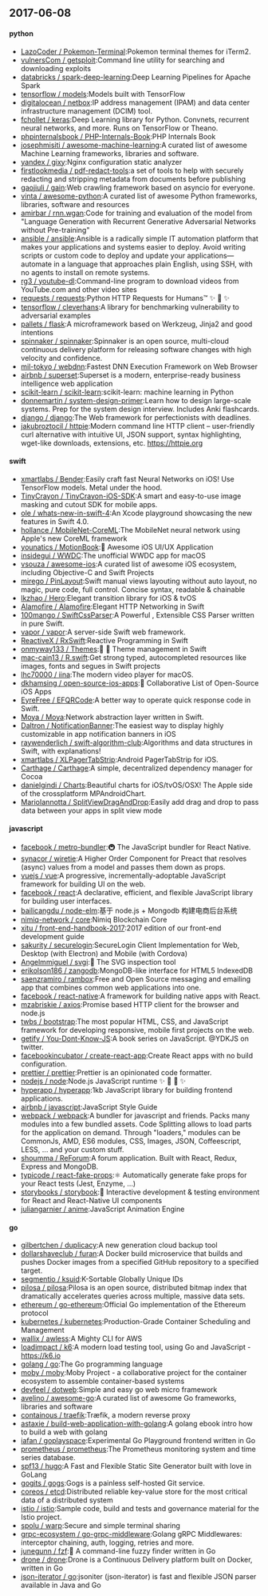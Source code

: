 ## 2017-06-08

#### python
* [LazoCoder / Pokemon-Terminal](https://github.com/LazoCoder/Pokemon-Terminal):Pokemon terminal themes for iTerm2.
* [vulnersCom / getsploit](https://github.com/vulnersCom/getsploit):Command line utility for searching and downloading exploits
* [databricks / spark-deep-learning](https://github.com/databricks/spark-deep-learning):Deep Learning Pipelines for Apache Spark
* [tensorflow / models](https://github.com/tensorflow/models):Models built with TensorFlow
* [digitalocean / netbox](https://github.com/digitalocean/netbox):IP address management (IPAM) and data center infrastructure management (DCIM) tool.
* [fchollet / keras](https://github.com/fchollet/keras):Deep Learning library for Python. Convnets, recurrent neural networks, and more. Runs on TensorFlow or Theano.
* [phpinternalsbook / PHP-Internals-Book](https://github.com/phpinternalsbook/PHP-Internals-Book):PHP Internals Book
* [josephmisiti / awesome-machine-learning](https://github.com/josephmisiti/awesome-machine-learning):A curated list of awesome Machine Learning frameworks, libraries and software.
* [yandex / gixy](https://github.com/yandex/gixy):Nginx configuration static analyzer
* [firstlookmedia / pdf-redact-tools](https://github.com/firstlookmedia/pdf-redact-tools):a set of tools to help with securely redacting and stripping metadata from documents before publishing
* [gaojiuli / gain](https://github.com/gaojiuli/gain):Web crawling framework based on asyncio for everyone.
* [vinta / awesome-python](https://github.com/vinta/awesome-python):A curated list of awesome Python frameworks, libraries, software and resources
* [amirbar / rnn.wgan](https://github.com/amirbar/rnn.wgan):Code for training and evaluation of the model from "Language Generation with Recurrent Generative Adversarial Networks without Pre-training"
* [ansible / ansible](https://github.com/ansible/ansible):Ansible is a radically simple IT automation platform that makes your applications and systems easier to deploy. Avoid writing scripts or custom code to deploy and update your applications— automate in a language that approaches plain English, using SSH, with no agents to install on remote systems.
* [rg3 / youtube-dl](https://github.com/rg3/youtube-dl):Command-line program to download videos from YouTube.com and other video sites
* [requests / requests](https://github.com/requests/requests):Python HTTP Requests for Humans™ ✨ 🍰 ✨
* [tensorflow / cleverhans](https://github.com/tensorflow/cleverhans):A library for benchmarking vulnerability to adversarial examples
* [pallets / flask](https://github.com/pallets/flask):A microframework based on Werkzeug, Jinja2 and good intentions
* [spinnaker / spinnaker](https://github.com/spinnaker/spinnaker):Spinnaker is an open source, multi-cloud continuous delivery platform for releasing software changes with high velocity and confidence.
* [mil-tokyo / webdnn](https://github.com/mil-tokyo/webdnn):Fastest DNN Execution Framework on Web Browser
* [airbnb / superset](https://github.com/airbnb/superset):Superset is a modern, enterprise-ready business intelligence web application
* [scikit-learn / scikit-learn](https://github.com/scikit-learn/scikit-learn):scikit-learn: machine learning in Python
* [donnemartin / system-design-primer](https://github.com/donnemartin/system-design-primer):Learn how to design large-scale systems. Prep for the system design interview. Includes Anki flashcards.
* [django / django](https://github.com/django/django):The Web framework for perfectionists with deadlines.
* [jakubroztocil / httpie](https://github.com/jakubroztocil/httpie):Modern command line HTTP client – user-friendly curl alternative with intuitive UI, JSON support, syntax highlighting, wget-like downloads, extensions, etc. https://httpie.org

#### swift
* [xmartlabs / Bender](https://github.com/xmartlabs/Bender):Easily craft fast Neural Networks on iOS! Use TensorFlow models. Metal under the hood.
* [TinyCrayon / TinyCrayon-iOS-SDK](https://github.com/TinyCrayon/TinyCrayon-iOS-SDK):A smart and easy-to-use image masking and cutout SDK for mobile apps.
* [ole / whats-new-in-swift-4](https://github.com/ole/whats-new-in-swift-4):An Xcode playground showcasing the new features in Swift 4.0.
* [hollance / MobileNet-CoreML](https://github.com/hollance/MobileNet-CoreML):The MobileNet neural network using Apple's new CoreML framework
* [younatics / MotionBook](https://github.com/younatics/MotionBook):📖 Awesome iOS UI/UX Application
* [insidegui / WWDC](https://github.com/insidegui/WWDC):The unofficial WWDC app for macOS
* [vsouza / awesome-ios](https://github.com/vsouza/awesome-ios):A curated list of awesome iOS ecosystem, including Objective-C and Swift Projects
* [mirego / PinLayout](https://github.com/mirego/PinLayout):Swift manual views layouting without auto layout, no magic, pure code, full control. Concise syntax, readable & chainable
* [lkzhao / Hero](https://github.com/lkzhao/Hero):Elegant transition library for iOS & tvOS
* [Alamofire / Alamofire](https://github.com/Alamofire/Alamofire):Elegant HTTP Networking in Swift
* [100mango / SwiftCssParser](https://github.com/100mango/SwiftCssParser):A Powerful , Extensible CSS Parser written in pure Swift.
* [vapor / vapor](https://github.com/vapor/vapor):A server-side Swift web framework.
* [ReactiveX / RxSwift](https://github.com/ReactiveX/RxSwift):Reactive Programming in Swift
* [onmyway133 / Themes](https://github.com/onmyway133/Themes):👕 👚 Theme management in Swift
* [mac-cain13 / R.swift](https://github.com/mac-cain13/R.swift):Get strong typed, autocompleted resources like images, fonts and segues in Swift projects
* [lhc70000 / iina](https://github.com/lhc70000/iina):The modern video player for macOS.
* [dkhamsing / open-source-ios-apps](https://github.com/dkhamsing/open-source-ios-apps):📱 Collaborative List of Open-Source iOS Apps
* [EyreFree / EFQRCode](https://github.com/EyreFree/EFQRCode):A better way to operate quick response code in Swift.
* [Moya / Moya](https://github.com/Moya/Moya):Network abstraction layer written in Swift.
* [Daltron / NotificationBanner](https://github.com/Daltron/NotificationBanner):The easiest way to display highly customizable in app notification banners in iOS
* [raywenderlich / swift-algorithm-club](https://github.com/raywenderlich/swift-algorithm-club):Algorithms and data structures in Swift, with explanations!
* [xmartlabs / XLPagerTabStrip](https://github.com/xmartlabs/XLPagerTabStrip):Android PagerTabStrip for iOS.
* [Carthage / Carthage](https://github.com/Carthage/Carthage):A simple, decentralized dependency manager for Cocoa
* [danielgindi / Charts](https://github.com/danielgindi/Charts):Beautiful charts for iOS/tvOS/OSX! The Apple side of the crossplatform MPAndroidChart.
* [MarioIannotta / SplitViewDragAndDrop](https://github.com/MarioIannotta/SplitViewDragAndDrop):Easily add drag and drop to pass data between your apps in split view mode

#### javascript
* [facebook / metro-bundler](https://github.com/facebook/metro-bundler):🚇 The JavaScript bundler for React Native.
* [synacor / wiretie](https://github.com/synacor/wiretie):A Higher Order Component for Preact that resolves (async) values from a model and passes them down as props.
* [vuejs / vue](https://github.com/vuejs/vue):A progressive, incrementally-adoptable JavaScript framework for building UI on the web.
* [facebook / react](https://github.com/facebook/react):A declarative, efficient, and flexible JavaScript library for building user interfaces.
* [bailicangdu / node-elm](https://github.com/bailicangdu/node-elm):基于 node.js + Mongodb 构建电商后台系统
* [nimiq-network / core](https://github.com/nimiq-network/core):Nimiq Blockchain Core
* [xitu / front-end-handbook-2017](https://github.com/xitu/front-end-handbook-2017):2017 edition of our front-end development guide
* [sakurity / securelogin](https://github.com/sakurity/securelogin):SecureLogin Client Implementation for Web, Desktop (with Electron) and Mobile (with Cordova)
* [Angelmmiguel / svgi](https://github.com/Angelmmiguel/svgi):🔎 The SVG inspection tool
* [erikolson186 / zangodb](https://github.com/erikolson186/zangodb):MongoDB-like interface for HTML5 IndexedDB
* [saenzramiro / rambox](https://github.com/saenzramiro/rambox):Free and Open Source messaging and emailing app that combines common web applications into one.
* [facebook / react-native](https://github.com/facebook/react-native):A framework for building native apps with React.
* [mzabriskie / axios](https://github.com/mzabriskie/axios):Promise based HTTP client for the browser and node.js
* [twbs / bootstrap](https://github.com/twbs/bootstrap):The most popular HTML, CSS, and JavaScript framework for developing responsive, mobile first projects on the web.
* [getify / You-Dont-Know-JS](https://github.com/getify/You-Dont-Know-JS):A book series on JavaScript. @YDKJS on twitter.
* [facebookincubator / create-react-app](https://github.com/facebookincubator/create-react-app):Create React apps with no build configuration.
* [prettier / prettier](https://github.com/prettier/prettier):Prettier is an opinionated code formatter.
* [nodejs / node](https://github.com/nodejs/node):Node.js JavaScript runtime ✨ 🐢 🚀 ✨
* [hyperapp / hyperapp](https://github.com/hyperapp/hyperapp):1kb JavaScript library for building frontend applications.
* [airbnb / javascript](https://github.com/airbnb/javascript):JavaScript Style Guide
* [webpack / webpack](https://github.com/webpack/webpack):A bundler for javascript and friends. Packs many modules into a few bundled assets. Code Splitting allows to load parts for the application on demand. Through "loaders," modules can be CommonJs, AMD, ES6 modules, CSS, Images, JSON, Coffeescript, LESS, ... and your custom stuff.
* [shoumma / ReForum](https://github.com/shoumma/ReForum):A forum application. Built with React, Redux, Express and MongoDB.
* [typicode / react-fake-props](https://github.com/typicode/react-fake-props):⚛️ Automatically generate fake props for your React tests (Jest, Enzyme, ...)
* [storybooks / storybook](https://github.com/storybooks/storybook):📓 Interactive development & testing environment for React and React-Native UI components
* [juliangarnier / anime](https://github.com/juliangarnier/anime):JavaScript Animation Engine

#### go
* [gilbertchen / duplicacy](https://github.com/gilbertchen/duplicacy):A new generation cloud backup tool
* [dollarshaveclub / furan](https://github.com/dollarshaveclub/furan):A Docker build microservice that builds and pushes Docker images from a specified GitHub repository to a specified target.
* [segmentio / ksuid](https://github.com/segmentio/ksuid):K-Sortable Globally Unique IDs
* [pilosa / pilosa](https://github.com/pilosa/pilosa):Pilosa is an open source, distributed bitmap index that dramatically accelerates queries across multiple, massive data sets.
* [ethereum / go-ethereum](https://github.com/ethereum/go-ethereum):Official Go implementation of the Ethereum protocol
* [kubernetes / kubernetes](https://github.com/kubernetes/kubernetes):Production-Grade Container Scheduling and Management
* [wallix / awless](https://github.com/wallix/awless):A Mighty CLI for AWS
* [loadimpact / k6](https://github.com/loadimpact/k6):A modern load testing tool, using Go and JavaScript - https://k6.io
* [golang / go](https://github.com/golang/go):The Go programming language
* [moby / moby](https://github.com/moby/moby):Moby Project - a collaborative project for the container ecosystem to assemble container-based systems
* [devfeel / dotweb](https://github.com/devfeel/dotweb):Simple and easy go web micro framework
* [avelino / awesome-go](https://github.com/avelino/awesome-go):A curated list of awesome Go frameworks, libraries and software
* [containous / traefik](https://github.com/containous/traefik):Træfik, a modern reverse proxy
* [astaxie / build-web-application-with-golang](https://github.com/astaxie/build-web-application-with-golang):A golang ebook intro how to build a web with golang
* [iafan / goplayspace](https://github.com/iafan/goplayspace):Experimental Go Playground frontend written in Go
* [prometheus / prometheus](https://github.com/prometheus/prometheus):The Prometheus monitoring system and time series database.
* [spf13 / hugo](https://github.com/spf13/hugo):A Fast and Flexible Static Site Generator built with love in GoLang
* [gogits / gogs](https://github.com/gogits/gogs):Gogs is a painless self-hosted Git service.
* [coreos / etcd](https://github.com/coreos/etcd):Distributed reliable key-value store for the most critical data of a distributed system
* [istio / istio](https://github.com/istio/istio):Sample code, build and tests and governance material for the Istio project.
* [spolu / warp](https://github.com/spolu/warp):Secure and simple terminal sharing
* [grpc-ecosystem / go-grpc-middleware](https://github.com/grpc-ecosystem/go-grpc-middleware):Golang gRPC Middlewares: interceptor chaining, auth, logging, retries and more.
* [junegunn / fzf](https://github.com/junegunn/fzf):🌸 A command-line fuzzy finder written in Go
* [drone / drone](https://github.com/drone/drone):Drone is a Continuous Delivery platform built on Docker, written in Go
* [json-iterator / go](https://github.com/json-iterator/go):jsoniter (json-iterator) is fast and flexible JSON parser available in Java and Go
